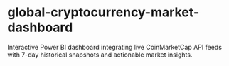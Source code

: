 # global-cryptocurrency-market-dashboard
Interactive Power BI dashboard integrating live CoinMarketCap API feeds with 7-day historical snapshots and actionable market insights.
